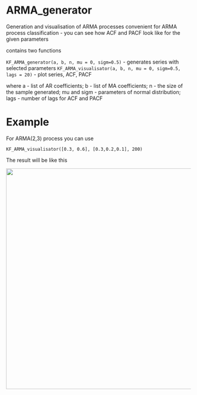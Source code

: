 # ARMA_generator
Generation and visualisation of ARMA processes
convenient for ARMA process classification - you can see how ACF and PACF look like for the given parameters

contains two functions 

```KF_ARMA_generator(a, b, n, mu = 0, sigm=0.5)``` - generates series with selected parameters
```KF_ARMA_visualisator(a, b, n, mu = 0, sigm=0.5, lags = 20)``` - plot series, ACF, PACF

where   a - list of AR coefficients;
        b - list of MA coefficients;
        n - the size of the sample generated;
        mu and sigm - parameters of normal distribution;
        lags - number of lags for ACF and PACF

# Example
For ARMA(2,3) process you can use

```KF_ARMA_visualisator([0.3, 0.6], [0.3,0.2,0.1], 200)```

The result will be like this

<img src = "https://github.com/Dranikf/ARMA_generator/blob/main/examples/Figure_1.png" height = "600">